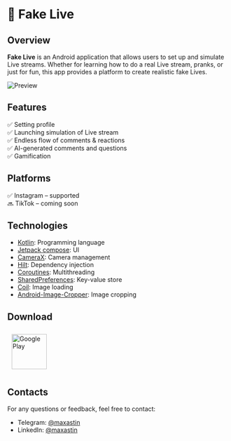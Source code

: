 # 💖 Fake Live

## Overview
**Fake Live** is an Android application that allows users to set up and simulate Live streams. 
Whether for learning how to do a real Live stream, pranks, or just for fun, 
this app provides a platform to create realistic fake Lives.

![Preview](https://github.com/user-attachments/assets/ae69348e-68bd-47d3-b1fc-0e5a6742adb2)


## Features
✅ Setting profile </br>
✅ Launching simulation of Live stream </br>
✅ Endless flow of comments & reactions </br>
✅ AI-generated comments and questions </br>
✅ Gamification </br>

## Platforms
✅ Instagram – supported </br>
🔜 TikTok – coming soon </br>

## Technologies
- [Kotlin](https://kotlinlang.org/): Programming language
- [Jetpack compose](https://developer.android.com/jetpack/compose): UI
- [CameraX](https://developer.android.com/media/camera/camerax): Camera management 
- [Hilt](https://dagger.dev/hilt/): Dependency injection
- [Coroutines](https://github.com/Kotlin/kotlinx.coroutines): Multithreading
- [SharedPreferences](https://developer.android.com/reference/android/content/SharedPreferences): Key-value store
- [Coil](https://coil-kt.github.io/coil/): Image loading
- [Android-Image-Cropper](https://github.com/CanHub/Android-Image-Cropper): Image cropping

## Download
<a href="https://play.google.com/store/apps/details?id=com.bunbeauty.tiptoplive">
    <img 
        style="margin: 10px" src="https://play.google.com/intl/en_us/badges/static/images/badges/en_badge_web_generic.png" 
        alt="Google Play" 
        height="80" 
    />
</a>

## Contacts
For any questions or feedback, feel free to contact:

- Telegram: [@maxastin](https://t.me/maxastin)
- LinkedIn: [@maxastin](https://www.linkedin.com/in/maxastin/)
